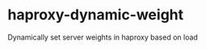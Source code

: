 haproxy-dynamic-weight
======================

Dynamically set server weights in haproxy based on load

